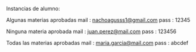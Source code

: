 Instancias de alumno:

Algunas materias aprobadas
mail : nachoagusss1@gmail.com 
pass : 12345 

Ninguna materia aprobada
mail : juan.perez@mail.com
pass : 123456

Todas las materias aprobadas
mail : maria.garcia@mail.com
pass : abcdef


